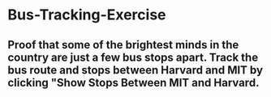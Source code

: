# Bus-Tracking-Exercise
## Proof that some of the brightest minds in the country are just a few bus stops apart. Track the bus route and stops between Harvard and MIT by clicking "Show Stops Between MIT and Harvard.
